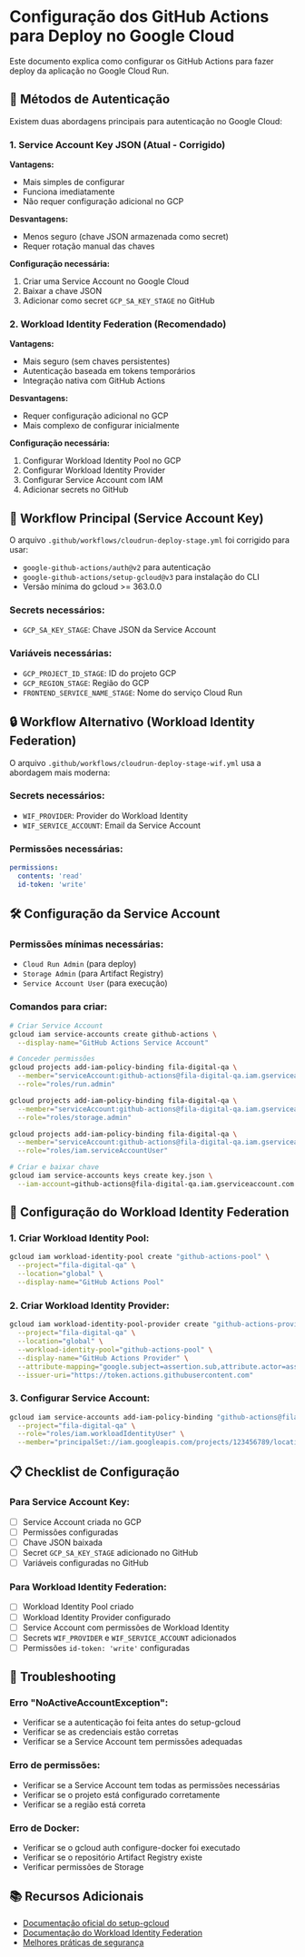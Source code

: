 # Configuração dos GitHub Actions para Deploy no Google Cloud

Este documento explica como configurar os GitHub Actions para fazer deploy da aplicação no Google Cloud Run.

## 🔐 Métodos de Autenticação

Existem duas abordagens principais para autenticação no Google Cloud:

### 1. Service Account Key JSON (Atual - Corrigido)

**Vantagens:**
- Mais simples de configurar
- Funciona imediatamente
- Não requer configuração adicional no GCP

**Desvantagens:**
- Menos seguro (chave JSON armazenada como secret)
- Requer rotação manual das chaves

**Configuração necessária:**
1. Criar uma Service Account no Google Cloud
2. Baixar a chave JSON
3. Adicionar como secret `GCP_SA_KEY_STAGE` no GitHub

### 2. Workload Identity Federation (Recomendado)

**Vantagens:**
- Mais seguro (sem chaves persistentes)
- Autenticação baseada em tokens temporários
- Integração nativa com GitHub Actions

**Desvantagens:**
- Requer configuração adicional no GCP
- Mais complexo de configurar inicialmente

**Configuração necessária:**
1. Configurar Workload Identity Pool no GCP
2. Configurar Workload Identity Provider
3. Configurar Service Account com IAM
4. Adicionar secrets no GitHub

## 🚀 Workflow Principal (Service Account Key)

O arquivo `.github/workflows/cloudrun-deploy-stage.yml` foi corrigido para usar:

- `google-github-actions/auth@v2` para autenticação
- `google-github-actions/setup-gcloud@v3` para instalação do CLI
- Versão mínima do gcloud >= 363.0.0

### Secrets necessários:
- `GCP_SA_KEY_STAGE`: Chave JSON da Service Account

### Variáveis necessárias:
- `GCP_PROJECT_ID_STAGE`: ID do projeto GCP
- `GCP_REGION_STAGE`: Região do GCP
- `FRONTEND_SERVICE_NAME_STAGE`: Nome do serviço Cloud Run

## 🔒 Workflow Alternativo (Workload Identity Federation)

O arquivo `.github/workflows/cloudrun-deploy-stage-wif.yml` usa a abordagem mais moderna:

### Secrets necessários:
- `WIF_PROVIDER`: Provider do Workload Identity
- `WIF_SERVICE_ACCOUNT`: Email da Service Account

### Permissões necessárias:
```yaml
permissions:
  contents: 'read'
  id-token: 'write'
```

## 🛠️ Configuração da Service Account

### Permissões mínimas necessárias:
- `Cloud Run Admin` (para deploy)
- `Storage Admin` (para Artifact Registry)
- `Service Account User` (para execução)

### Comandos para criar:
```bash
# Criar Service Account
gcloud iam service-accounts create github-actions \
  --display-name="GitHub Actions Service Account"

# Conceder permissões
gcloud projects add-iam-policy-binding fila-digital-qa \
  --member="serviceAccount:github-actions@fila-digital-qa.iam.gserviceaccount.com" \
  --role="roles/run.admin"

gcloud projects add-iam-policy-binding fila-digital-qa \
  --member="serviceAccount:github-actions@fila-digital-qa.iam.gserviceaccount.com" \
  --role="roles/storage.admin"

gcloud projects add-iam-policy-binding fila-digital-qa \
  --member="serviceAccount:github-actions@fila-digital-qa.iam.gserviceaccount.com" \
  --role="roles/iam.serviceAccountUser"

# Criar e baixar chave
gcloud iam service-accounts keys create key.json \
  --iam-account=github-actions@fila-digital-qa.iam.gserviceaccount.com
```

## 🔧 Configuração do Workload Identity Federation

### 1. Criar Workload Identity Pool:
```bash
gcloud iam workload-identity-pool create "github-actions-pool" \
  --project="fila-digital-qa" \
  --location="global" \
  --display-name="GitHub Actions Pool"
```

### 2. Criar Workload Identity Provider:
```bash
gcloud iam workload-identity-pool-provider create "github-actions-provider" \
  --project="fila-digital-qa" \
  --location="global" \
  --workload-identity-pool="github-actions-pool" \
  --display-name="GitHub Actions Provider" \
  --attribute-mapping="google.subject=assertion.sub,attribute.actor=assertion.actor,attribute.repository=assertion.repository" \
  --issuer-uri="https://token.actions.githubusercontent.com"
```

### 3. Configurar Service Account:
```bash
gcloud iam service-accounts add-iam-policy-binding "github-actions@fila-digital-qa.iam.gserviceaccount.com" \
  --project="fila-digital-qa" \
  --role="roles/iam.workloadIdentityUser" \
  --member="principalSet://iam.googleapis.com/projects/123456789/locations/global/workloadIdentityPools/github-actions-pool/attribute.repository/SEU_USUARIO/SEU_REPO"
```

## 📋 Checklist de Configuração

### Para Service Account Key:
- [ ] Service Account criada no GCP
- [ ] Permissões configuradas
- [ ] Chave JSON baixada
- [ ] Secret `GCP_SA_KEY_STAGE` adicionado no GitHub
- [ ] Variáveis configuradas no GitHub

### Para Workload Identity Federation:
- [ ] Workload Identity Pool criado
- [ ] Workload Identity Provider configurado
- [ ] Service Account com permissões de Workload Identity
- [ ] Secrets `WIF_PROVIDER` e `WIF_SERVICE_ACCOUNT` adicionados
- [ ] Permissões `id-token: 'write'` configuradas

## 🚨 Troubleshooting

### Erro "NoActiveAccountException":
- Verificar se a autenticação foi feita antes do setup-gcloud
- Verificar se as credenciais estão corretas
- Verificar se a Service Account tem permissões adequadas

### Erro de permissões:
- Verificar se a Service Account tem todas as permissões necessárias
- Verificar se o projeto está configurado corretamente
- Verificar se a região está correta

### Erro de Docker:
- Verificar se o gcloud auth configure-docker foi executado
- Verificar se o repositório Artifact Registry existe
- Verificar permissões de Storage

## 📚 Recursos Adicionais

- [Documentação oficial do setup-gcloud](https://github.com/google-github-actions/setup-gcloud)
- [Documentação do Workload Identity Federation](https://cloud.google.com/iam/docs/workload-identity-federation)
- [Melhores práticas de segurança](https://cloud.google.com/iam/docs/best-practices-for-managing-service-account-keys)
